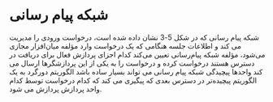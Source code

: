 # شبکه پیام رسانی

شبکه پیام رسانی که در شکل 5-3 نشان داده شده است، درخواست ورودی را مدیریت می کند و اطلاعات جلسه هنگامی که یک درخواست وارد مؤلفه میان‌افزار مجازی می‌شود، مؤلفه شبکه پیام‌رسانی تعیین می‌کند کدام اجزای پردازش فعال برای دریافت در دسترس هستند درخواست کرده و درخواست را به یکی از این پردازشگرها ارسال می کند واحدها پیچیدگی شبکه پیام رسانی می تواند بسیار ساده باشد الگوریتم دورگرد به یک الگوریتم پیچیده‌تر در دسترس بعدی که پیگیری می کند که کدام درخواست توسط کدام واحد پردازش پردازش می شود.
